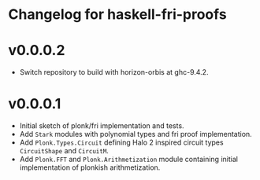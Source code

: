 # Changelog for haskell-fri-proofs

# v0.0.0.2

* Switch repository to build with horizon-orbis at ghc-9.4.2.

# v0.0.0.1

* Initial sketch of plonk/fri implementation and tests.
* Add `Stark` modules with polynomial types and fri proof implementation.
* Add `Plonk.Types.Circuit` defining Halo 2 inspired circuit types `CircuitShape` and `CircuitM`.
* Add `Plonk.FFT` and `Plonk.Arithmetization` module containing initial implementation of plonkish arithmetization.
